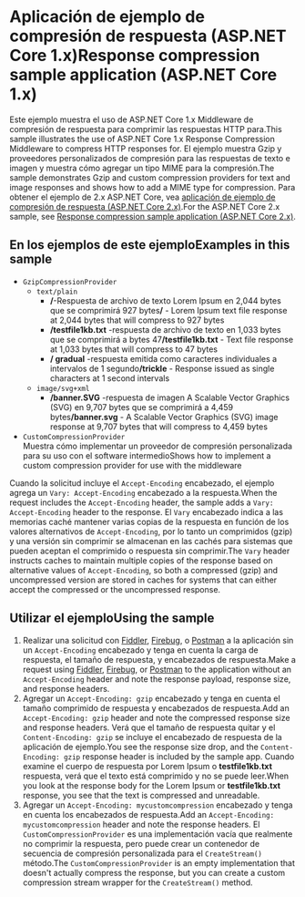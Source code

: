 # <a name="response-compression-sample-application-aspnet-core-1x"></a><span data-ttu-id="2d1b2-101">Aplicación de ejemplo de compresión de respuesta (ASP.NET Core 1.x)</span><span class="sxs-lookup"><span data-stu-id="2d1b2-101">Response compression sample application (ASP.NET Core 1.x)</span></span>

<span data-ttu-id="2d1b2-102">Este ejemplo muestra el uso de ASP.NET Core 1.x Middleware de compresión de respuesta para comprimir las respuestas HTTP para.</span><span class="sxs-lookup"><span data-stu-id="2d1b2-102">This sample illustrates the use of ASP.NET Core 1.x Response Compression Middleware to compress HTTP responses for.</span></span> <span data-ttu-id="2d1b2-103">El ejemplo muestra Gzip y proveedores personalizados de compresión para las respuestas de texto e imagen y muestra cómo agregar un tipo MIME para la compresión.</span><span class="sxs-lookup"><span data-stu-id="2d1b2-103">The sample demonstrates Gzip and custom compression providers for text and image responses and shows how to add a MIME type for compression.</span></span> <span data-ttu-id="2d1b2-104">Para obtener el ejemplo de 2.x ASP.NET Core, vea [aplicación de ejemplo de compresión de respuesta (ASP.NET Core 2.x)](https://github.com/aspnet/Docs/tree/master/aspnetcore/performance/response-compression/samples/2.x).</span><span class="sxs-lookup"><span data-stu-id="2d1b2-104">For the ASP.NET Core 2.x sample, see [Response compression sample application (ASP.NET Core 2.x)](https://github.com/aspnet/Docs/tree/master/aspnetcore/performance/response-compression/samples/2.x).</span></span>

## <a name="examples-in-this-sample"></a><span data-ttu-id="2d1b2-105">En los ejemplos de este ejemplo</span><span class="sxs-lookup"><span data-stu-id="2d1b2-105">Examples in this sample</span></span>
* `GzipCompressionProvider`
  * `text/plain`
    * <span data-ttu-id="2d1b2-106">**/**-Respuesta de archivo de texto Lorem Ipsum en 2,044 bytes que se comprimirá 927 bytes</span><span class="sxs-lookup"><span data-stu-id="2d1b2-106">**/** - Lorem Ipsum text file response at 2,044 bytes that will compress to 927 bytes</span></span>
    * <span data-ttu-id="2d1b2-107">**/testfile1kb.txt** -respuesta de archivo de texto en 1,033 bytes que se comprimirá a bytes 47</span><span class="sxs-lookup"><span data-stu-id="2d1b2-107">**/testfile1kb.txt** - Text file response at 1,033 bytes that will compress to 47 bytes</span></span>
    * <span data-ttu-id="2d1b2-108">**/ gradual** -respuesta emitida como caracteres individuales a intervalos de 1 segundo</span><span class="sxs-lookup"><span data-stu-id="2d1b2-108">**/trickle** - Response issued as single characters at 1 second intervals</span></span> 
  * `image/svg+xml`
    * <span data-ttu-id="2d1b2-109">**/banner.SVG** -respuesta de imagen A Scalable Vector Graphics (SVG) en 9,707 bytes que se comprimirá a 4,459 bytes</span><span class="sxs-lookup"><span data-stu-id="2d1b2-109">**/banner.svg** - A Scalable Vector Graphics (SVG) image response at 9,707 bytes that will compress to 4,459 bytes</span></span>
* `CustomCompressionProvider`<br><span data-ttu-id="2d1b2-110">Muestra cómo implementar un proveedor de compresión personalizada para su uso con el software intermedio</span><span class="sxs-lookup"><span data-stu-id="2d1b2-110">Shows how to implement a custom compression provider for use with the middleware</span></span>

<span data-ttu-id="2d1b2-111">Cuando la solicitud incluye el `Accept-Encoding` encabezado, el ejemplo agrega un `Vary: Accept-Encoding` encabezado a la respuesta.</span><span class="sxs-lookup"><span data-stu-id="2d1b2-111">When the request includes the `Accept-Encoding` header, the sample adds a `Vary: Accept-Encoding` header to the response.</span></span> <span data-ttu-id="2d1b2-112">El `Vary` encabezado indica a las memorias caché mantener varias copias de la respuesta en función de los valores alternativos de `Accept-Encoding`, por lo tanto un comprimidos (gzip) y una versión sin comprimir se almacenan en las cachés para sistemas que pueden aceptan el comprimido o respuesta sin comprimir.</span><span class="sxs-lookup"><span data-stu-id="2d1b2-112">The `Vary` header instructs caches to maintain multiple copies of the response based on alternative values of `Accept-Encoding`, so both a compressed (gzip) and uncompressed version are stored in caches for systems that can either accept the compressed or the uncompressed response.</span></span>

## <a name="using-the-sample"></a><span data-ttu-id="2d1b2-113">Utilizar el ejemplo</span><span class="sxs-lookup"><span data-stu-id="2d1b2-113">Using the sample</span></span>
1. <span data-ttu-id="2d1b2-114">Realizar una solicitud con [Fiddler](http://www.telerik.com/fiddler), [Firebug](http://getfirebug.com/), o [Postman](https://www.getpostman.com/) a la aplicación sin un `Accept-Encoding` encabezado y tenga en cuenta la carga de respuesta, el tamaño de respuesta, y encabezados de respuesta.</span><span class="sxs-lookup"><span data-stu-id="2d1b2-114">Make a request using [Fiddler](http://www.telerik.com/fiddler), [Firebug](http://getfirebug.com/), or [Postman](https://www.getpostman.com/) to the application without an `Accept-Encoding` header and note the response payload, response size, and response headers.</span></span>
2. <span data-ttu-id="2d1b2-115">Agregar un `Accept-Encoding: gzip` encabezado y tenga en cuenta el tamaño comprimido de respuesta y encabezados de respuesta.</span><span class="sxs-lookup"><span data-stu-id="2d1b2-115">Add an `Accept-Encoding: gzip` header and note the compressed response size and response headers.</span></span> <span data-ttu-id="2d1b2-116">Verá que el tamaño de respuesta quitar y el `Content-Encoding: gzip` se incluye el encabezado de respuesta de la aplicación de ejemplo.</span><span class="sxs-lookup"><span data-stu-id="2d1b2-116">You see the response size drop, and the `Content-Encoding: gzip` response header is included by the sample app.</span></span> <span data-ttu-id="2d1b2-117">Cuando examine el cuerpo de respuesta por Lorem Ipsum o **testfile1kb.txt** respuesta, verá que el texto está comprimido y no se puede leer.</span><span class="sxs-lookup"><span data-stu-id="2d1b2-117">When you look at the response body for the Lorem Ipsum or **testfile1kb.txt** response, you see that the text is compressed and unreadable.</span></span>
3. <span data-ttu-id="2d1b2-118">Agregar un `Accept-Encoding: mycustomcompression` encabezado y tenga en cuenta los encabezados de respuesta.</span><span class="sxs-lookup"><span data-stu-id="2d1b2-118">Add an `Accept-Encoding: mycustomcompression` header and note the response headers.</span></span> <span data-ttu-id="2d1b2-119">El `CustomCompressionProvider` es una implementación vacía que realmente no comprimir la respuesta, pero puede crear un contenedor de secuencia de compresión personalizada para el `CreateStream()` método.</span><span class="sxs-lookup"><span data-stu-id="2d1b2-119">The `CustomCompressionProvider` is an empty implementation that doesn't actually compress the response, but you can create a custom compression stream wrapper for the `CreateStream()` method.</span></span>
